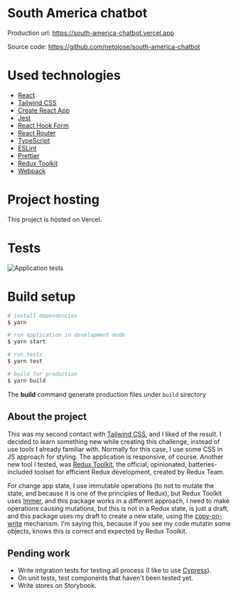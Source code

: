 # South America chatbot

Production url: https://south-america-chatbot.vercel.app

Source code: https://github.com/netojose/south-america-chatbot

# Used technologies

- [React](https://reactjs.org)
- [Tailwind CSS](https://tailwindcss.com)
- [Create React App](https://create-react-app.dev)
- [Jest](https://jestjs.io)
- [React Hook Form](https://react-hook-form.com)
- [React Router](https://reactrouter.com)
- [TypeScript](https://www.typescriptlang.org)
- [ESLint](https://eslint.org)
- [Prettier](https://prettier.io)
- [Redux Toolkit](https://redux-toolkit.js.org)
- [Webpack](https://webpack.js.org)

# Project hosting

This project is hosted on Vercel.

# Tests

![Application tests](https://i.ibb.co/42X8rtS/Screenshot-2021-06-27-at-23-19-37.png 'Application tests')

# Build setup

```bash
# install dependencies
$ yarn

# run application in development mode
$ yarn start

# run tests
$ yarn test

# build for production
$ yarn build
```

The **build** command generate production files under `build` sirectory

## About the project

This was my second contact with [Tailwind CSS](https://tailwindcss.com), and I liked of the result. I decided to learn something new while creating this challenge, instead of use tools I already familiar with. Normally for this case, I use some CSS in JS approach for styling. The application is responsive, of course. Another new tool I tested, was [Redux Toolkit](https://redux-toolkit.js.org), the official, opinionated, batteries-included toolset for efficient Redux development, created by Redux Team.

For change app state, I use immutable operations (to not to mutate the state, and because it is one of the principles of Redux), but Redux Toolkit uses [Immer](https://github.com/immerjs/immer), and this package works in a different approach, I need to make operations causing mutations, but this is not in a Redux state, is just a draft, and this package uses my draft to create a new state, using the [copy-on-write](https://en.wikipedia.org/wiki/Copy-on-write) mechanism. I'm saying this, because if you see my code mutatin some objects, knows this is correct and expected by Redux Toolkit.

## Pending work

- Write intgration tests for testing all process (I like to use [Cypress](https://www.cypress.io/)).
- On unit tests, test components that haven't been tested yet.
- Write stores on Storybook.
